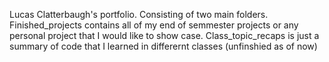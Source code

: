 Lucas Clatterbaugh's portfolio. Consisting of two main folders. Finished_projects contains all of my end of semmester projects or any personal project that I would like to show case. Class_topic_recaps is just a summary of code that I learned in differernt classes (unfinshied as of now) 
